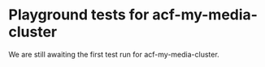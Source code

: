# Playground tests for acf-my-media-cluster
We are still awaiting the first test run for acf-my-media-cluster.
